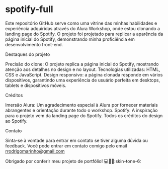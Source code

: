 # spotify-full
Este repositório GitHub serve como uma vitrine das minhas habilidades e experiência adquiridas através do Alura Workshop, onde estou clonando a landing page do Spotify. O projeto foi projetado para replicar a aparência da página inicial do Spotify, demonstrando minha proficiência em desenvolvimento front-end.

Destaques do projeto

Precisão do clone: ​​O projeto replica a página inicial do Spotify, mostrando atenção aos detalhes no design e no layout. Tecnologias utilizadas: HTML, CSS e JavaScript. Design responsivo: a página clonada responde em vários dispositivos, garantindo uma experiência de usuário perfeita em desktops, tablets e dispositivos móveis.

Créditos

Imersão Alura: Um agradecimento especial à Alura por fornecer materiais abrangentes e orientação durante todo o workshop. Spotify: A inspiração para o projeto vem da landing page do Spotify. Todos os créditos do design ao Spotify.

Contato

Sinta-se à vontade para entrar em contato se tiver alguma dúvida ou feedback. Você pode entrar em contato comigo pelo email rrodrigomarinho@gmail.com

Obrigado por conferir meu projeto de portfólio! :computer::technologist::skin-tone-6: